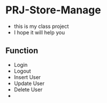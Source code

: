 ﻿# PRJ-Store-Manage
- this is my class project
- I hope it will help you
## Function
- Login
- Logout
- Insert User
- Update User
- Delete User
- 
